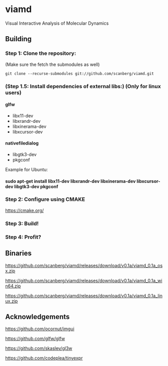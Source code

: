 # viamd
Visual Interactive Analysis of Molecular Dynamics

## Building
### Step 1: Clone the repository:

(Make sure the fetch the submodules as well)

```git clone --recurse-submodules git://github.com/scanberg/viamd.git```

### (Step 1.5: Install dependencies of external libs:) (Only for linux users)
#### glfw
- libx11-dev
- libxrandr-dev
- libxinerama-dev
- libxcursor-dev

#### nativefiledialog
- libgtk3-dev
- pkgconf

Example for Ubuntu:
#### sudo apt-get install libx11-dev libxrandr-dev libxinerama-dev libxcursor-dev libgtk3-dev pkgconf

### Step 2: Configure using CMAKE

https://cmake.org/

### Step 3: Build!

### Step 4: Profit?

## Binaries

https://github.com/scanberg/viamd/releases/download/v0.1a/viamd_0.1a_osx.zip

https://github.com/scanberg/viamd/releases/download/v0.1a/viamd_0.1a_win64.zip

https://github.com/scanberg/viamd/releases/download/v0.1a/viamd_0.1a_linux.zip

## Acknowledgements

https://github.com/ocornut/imgui

https://github.com/glfw/glfw

https://github.com/skaslev/gl3w

https://github.com/codeplea/tinyexpr
